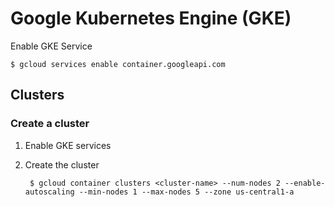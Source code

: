 # Google Kubernetes Engine (GKE)
Enable GKE Service  

    $ gcloud services enable container.googleapi.com

## Clusters
### Create a cluster
1. Enable GKE services
2. Create the cluster  

        $ gcloud container clusters <cluster-name> --num-nodes 2 --enable-autoscaling --min-nodes 1 --max-nodes 5 --zone us-central1-a
